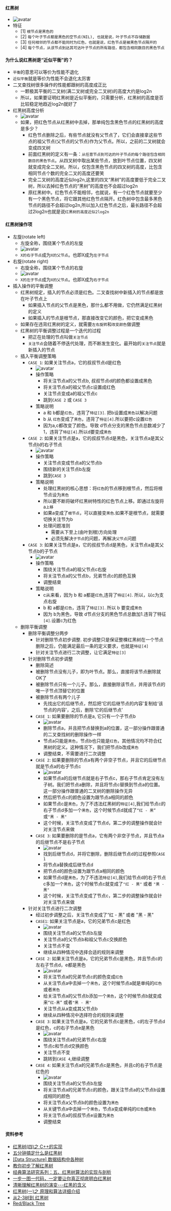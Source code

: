 #### 红黑树
- ![avatar](images/../../images/rbtree_1.png)
- 特征
  - [1] `根节点是黑色的`
  - [2] `每个叶子节点都是黑色的空节点(NIL), 也就是说，叶子节点不存储数据`
  - [3] `任何相邻的节点都不能同时为红色，也就是说，红色节点是被黑色节点隔开的`
  - [4] `每个节点，从该节点到达其可达叶子节点的所有路径，都包含相同数目的黑色节点`

#### 为什么说红黑树是“近似平衡”的？
- `平衡`的意思可以等价为性能不退化
- `近似平衡`就是等价为性能不会退化太厉害
- 二叉查找树很多操作的性能都跟树的高度成正比
  - 一颗极其平衡的二叉树(满二叉树或完全二叉树)的高度大约是log2n
  - 所以，如果要证明红黑树是近似平衡的，只需要分析，红黑树的高度是否比较稳定地趋近log2n就好了
- 红黑树高度分析
  - ![avatar](images/../../images/rbtree_2.png)
  - 如果，把红色节点从红黑树中去掉，那单纯包含黑色节点的红黑树的高度是多少？
    - 红色节点删除之后，有些节点就没有父节点了，它们会直接拿这些节点的祖父节点(父节点的父节点)作为父节点。所以，之前的二叉树就会变成四叉树
    - 前面红黑树的定义有一条：`从任意节点到可达的叶子节点的每个路径包含相同数目的黑色节点`。从四叉树中取出某些节点，放到叶节点位置，四叉树就变成完全二叉树。所以，仅包含黑色节点的四叉树的高度，比包含相同节点个数的完全二叉的高度还要笑
    - 完全二叉树的高度近似log2n,这里的四叉“黑树”的高度要低于完全二叉树，所以去掉红色节点的“黑树”的高度也不会超过log2n
    - 原红黑树中。红色节点不能相邻，也就说，有一个红色节点就要至少有一个黑色节点，将它跟其他红色节点隔开。红色树中包含最多黑色节点的路径不会超过log2n,所以加入红色节点之后，最长路径不会超过2log2n也就是说`红黑树的高度近似2log2n`

#### 红黑树操作项
- 左旋(rotate left)
  - 左旋全称，围绕某个节点的左旋
  - ![avatar](images/../../images/rbtree_3.png)
  - `X的右子节点`成为`X的父节点`。也即X成为`左子节点`
- 右旋(rotate right)
  - 右旋全称，围绕某个节点的右旋
  - ![avatar](images/../../images/rbtree_4.png)
  - `X的左子节点`成为`X的父节点`。也即X成为`右子节点`
- 插入操作的平衡调整
  - 红黑树规定，插入的节点必须是红色。二叉查找树中新插入的节点都是放在叶子节点上
    - 如果插入节点的父节点是黑色，那什么都不用做，它仍然满足红黑树的定义
    - 如果插入的节点是根节点，那直接改变它的颜色，把它变成黑色
  - 如果存在违背红黑树的定义，就需要`左右旋转`和`改变颜色`做调整
  - 红黑树的平衡调整过程是一个迭代的过程
    - 把正在处理的节点叫做`关注节点`
    - `关注节点`会随着不停迭代处理，而不断发生变化。最开始的`关注节点`就是新插入的节点
  - 插入平衡调整策略
    - `CASE 1`: 如果关注节点a，它的叔叔节点d是红色
      - ![avatar](images/../../images/rbtree_5.png)
      - 操作策略
        - 将关注节点a的父节点b, 叔叔节点d的颜色都设置成黑色
        - 将关注节点a的祖父节点c设置成红色
        - 关注节点变成a的祖父节点c
        - 跳到`CASE 2` 或 `CASE 3`
      - 策略说明
        - a 和 b都是`红色`，违背了`特征[3]`. 把b设置成`黑色`以解决问题
        - b 从 `红色`变成了`黑色`，违背了`特征[4]`.所以要把c设置`红色`
        - 因为a,c都改变了颜色。导致 d节点分支的黑色节点总数减少了1，违背了`特征[4]`.所以d要变成`黑色`
    - `CASE 2`: 如果关注节点是a，它的叔叔节点d是黑色，关注节点a是其父节点b的右子节点
      - ![avatar](images/../../images/rbtree_6.png)
      - 操作策略
        - 关注节点变成节点a的父节点b
        - 围绕新的关注节点b左旋
        - 跳到`CASE 3`
      - 策略说明
        - 处理红黑树的核心思想：将`红色`的节点移到根节点，然后将根节点设为`黑色`
        - 所以要不断将破坏红黑树特性的红色节点上移。即通过左旋将a`上移`
        - 如果a变成了`根节点`，可以直接变`黑色`.如果不是根节点，就需要切换关注节为b
        - 处理问题准则
          - 需要从下至上(由叶到根)方向处理
          - 必须先解决`子节点`的问题，再解决`父节点`问题
    - `CASE 3`: 如果关注节点是a，它的叔叔节点d是黑色，关注节点a是其父节点b的子节点
      - ![avatar](images/../../images/rbtree_7.png)
      - 操作策略
        - 围绕关注节点a的祖父节点c右旋
        - 将关注节点a的父节点b，兄弟节点c的颜色互换
        - 调整结束
      - 策略说明
        - c从来看，因为 b 和 a都是`红色`,违背了`特征[4]`. 所以，以c为支点右旋
        -  b 和 a都是`红色`，违背了`特征[3]`. 所以 b 要变成`黑色`
        -  因为 b为黑色，导致 d节点分支的黑色节点总数加1.违背了特征`[4]`.设置c为红色
  - 删除平衡调整
    - 删除平衡调整分两步
      - 针对删除节点初步调整. 初步调整只是保证整棵红黑树在一个节点删除之后，仍能满足最后一条的定义要求，也就是`特征[4]`
      - 针对关注节点进行二次调整，让它满足`特征[3]`
    - 针对删除节点初步调整
      -  删除简述
        - 被删除节点没有儿子，即为叶节点。那么，直接将该节点删除就OK了
        - 被删除节点只有一个儿子。那么，直接删除该节点，并用该节点的唯一子节点顶替它的位置
        - 被删除节点有两个儿子
          - 先找出它的后继节点，然后把‘它的后继节点的内容’复制给‘该节点的内容’，之后，删除‘它的后继节点’
      - `CASE 1`: 如果要删除的节点是a, 它只有一个子节点b
        - ![avatar](images/../../images/rbtree_8.png)
        - 删除节点a，并且把节点替换到a的位置，这一部分操作跟普通的二叉查找树的删除操作一样
        - 节点a只能是`黑色`，节点b也只能是`红色`，其他情况均不符合红黑树的定义。这种情况下，我们把节点b改成`黑色`
        - 调整结束，不需要进行二次调整
      - `CASE 2`: 如果要删除的节点a有两个非空子节点，并且它的后继节点就是节点a的右子节点c
        - ![avatar](images/../../images/rbtree_9.png)
        - 如果节点a的后继节点就是右子节点c，那右子节点肯定没有左子树。我们把节点a删除，并且将节点c替换到节点a的位置。这一部分操作跟普通的二叉树的删除操作无异
        - 然后把节点c的颜色设置为跟节点a相同的颜色
        - 如果节点c是`黑色`，为了不违法红黑树的`特征[4]`,我们给节点c的右子节点d多加一个`黑色`，这个时候节点d就成了`“红 - 黑”` 或`"黑 - 黑"`
        - 这个时候，关注节点变成了节点d，第二步的调整操作就会针对关注节点来做
      - `CASE 3`: 如果要删除的是节点a，它有两个非空子节点，并且节点a的后继节点不是右子节点
        - ![avatar](images/../../images/rbtree_10.png)
        - 找到后继节点d，并将它删除，删除后继节点d的过程参照`CASE 1`
        - 将节点a替换成后继节点d
        - 把节点d的颜色设置为跟节点a相同的颜色
        - 如果节点d是`黑色`，为了不违法`特征[4]`,我们给节点d的右子节点c多加一个`黑色`，这个时候节点c就变成了`"红 - 黑"` 或者 `"黑 - 黑"`
        - 这个时候，关注节点变成了节点c，第二步的调整操作就会针对关注节点来做
    - 针对关注节点进行二次调整
      - 经过初步调整之后，关注节点变成了“红 - 黑” 或者 "黑 - 黑"
      - `CASE1`: 如果关注节点是a，它的兄弟节点c是红色
        - ![avatar](images/../../images/rbtree_11.png)
        - 围绕关注节点a的父节点b左旋
        - 关注节点a的父节点b和祖父节点c交换颜色
        - 关注节点不变
        - 继续从四种情况中选择合适的规则来调整
      - `CASE 2`: 如果关注节点是a，它的兄弟节点c是黑色，并且节点c的左右子节点d，e都是黑色
        - ![avatar](images/../../images/rbtree_12.png)
        - 将关注节点a的兄弟节点c的颜色变成`红色`
        - 从关注节点a中去掉一个`黑色`，这个时候节点a就是单纯的`红色`或者`黑色`
        - 给关注节点a的父节点b添加一个`黑色`，这个时候节点b就变成来`“红-黑”` 或者`"黑 - 黑"`
        - 关注节点从a变成其父节点b
        - 继续从四种情况中选择符合的规则来调整
      - `CASE 3`: 如果关注节点是a，它的兄弟节点c是黑色，c的左子节点d是红色，c的右子节点e是黑色
        - ![avatar](images/../../images/rbtree_13.png)
        - 围绕关注节点a的兄弟节点c右旋
        - 节点c和节点d交换颜色
        - 关注节点不变
        - 跳转到`CASE 4`,继续调整
      - `CASE 4`: 如果关注节点a的兄弟节点c是黑色，并且c的右子节点是红色的
        - ![avatar](images/../../images/rbtree_14.png)
        - 围绕关注节点a的父节点b左旋
        - 将关注节点a的兄弟节点c的颜色，跟关注节点a的父节点b设置成相同的颜色
        - 将关注节点a父节点b的颜色设置为`黑色`
        - 从关键节点a中去掉一个`黑色`，节点a变成单纯的`红色`或`黑色`
        - 将关注节点a的叔叔节点e设置为`黑色`
        - 调整结束

#### 资料参考
- [红黑树(四)之 C++的实现](https://www.cnblogs.com/skywang12345/p/3624291.html)
- [五分钟搞定什么是红黑树](http://www.360doc.com/content/18/0904/19/25944647_783893127.shtml)
- [[Data Structure] 数据结构中各种树](https://www.cnblogs.com/maybe2030/p/4732377.html#_label4)
- [教你初步了解红黑树](https://blog.csdn.net/v_JULY_v/article/details/6105630)
- [经典算法研究系列：五、红黑树算法的实现与剖析](https://blog.csdn.net/v_JULY_v/article/details/6109153)
- [一步一图一代码，一定要让你真正彻底明白红黑树](https://blog.csdn.net/v_JULY_v/article/details/6124989)
- [清晰理解红黑树的演变---红黑的含义](https://www.cnblogs.com/tiancai/p/9072813.html)
- [红黑树(一)之 原理和算法详细介绍](https://www.cnblogs.com/skywang12345/p/3245399.html)
- [从2-3树到 红黑树](https://blog.csdn.net/fei33423/article/details/79132930)
- [Red/Black Tree](https://www.cs.usfca.edu/~galles/visualization/RedBlack.html)